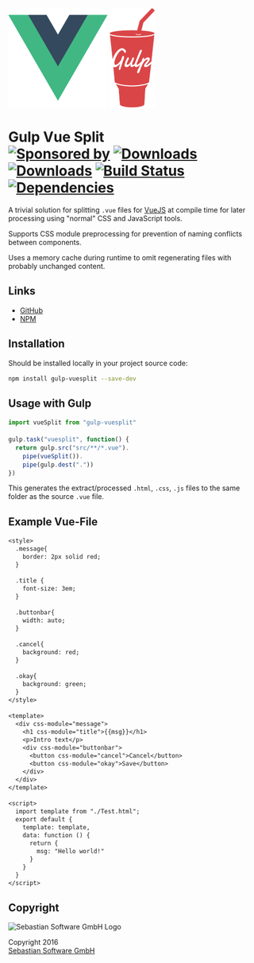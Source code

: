 <img src="assets/vuejs.png" alt="VueJS Logo" width="200" height="200"/>
<img src="assets/gulp.png" alt="Gulp Logo" width="91" height="200"/>

# Gulp Vue Split<br/>[![Sponsored by][sponsor-img]][sponsor] [![Downloads][npm-version-img]][npm] [![Downloads][npm-downloads-img]][npm] [![Build Status][ci-img]][ci] [![Dependencies][deps-img]][deps]

[sponsor-img]: https://img.shields.io/badge/Sponsored%20by-Sebastian%20Software-692446.svg
[sponsor]: https://www.sebastian-software.de
[ci-img]:  https://travis-ci.org/sebastian-software/gulp-vuesplit.svg
[ci]:      https://travis-ci.org/sebastian-software/gulp-vuesplit
[deps]: https://david-dm.org/sebastian-software/gulp-vuesplit
[deps-img]: https://david-dm.org/sebastian-software/gulp-vuesplit.svg
[npm]: https://www.npmjs.com/package/gulp-vuesplit
[npm-downloads-img]: https://img.shields.io/npm/dm/gulp-vuesplit.svg
[npm-version-img]: https://img.shields.io/npm/v/gulp-vuesplit.svg

A trivial solution for splitting `.vue` files for [VueJS](http://vuejs.org) at compile time for later processing using "normal" CSS and JavaScript tools.

Supports CSS module preprocessing for prevention of naming conflicts between components.

Uses a memory cache during runtime to omit regenerating files with probably unchanged content.

## Links

- [GitHub](https://github.com/sebastian-software/gulp-vuesplit)
- [NPM](https://www.npmjs.com/package/gulp-vuesplit)


## Installation

Should be installed locally in your project source code:

```bash
npm install gulp-vuesplit --save-dev
```


## Usage with Gulp

```js
import vueSplit from "gulp-vuesplit"

gulp.task("vuesplit", function() {
  return gulp.src("src/**/*.vue").
    pipe(vueSplit()).
    pipe(gulp.dest("."))
})
```

This generates the extract/processed `.html`, `.css`, `.js` files to the same folder as the source `.vue` file.


## Example Vue-File

```vue
<style>
  .message{
    border: 2px solid red;
  }

  .title {
    font-size: 3em;
  }

  .buttonbar{
    width: auto;
  }

  .cancel{
    background: red;
  }

  .okay{
    background: green;
  }
</style>

<template>
  <div css-module="message">
    <h1 css-module="title">{{msg}}</h1>
    <p>Intro text</p>
    <div css-module="buttonbar">
      <button css-module="cancel">Cancel</button>
      <button css-module="okay">Save</button>
    </div>
  </div>
</template>

<script>
  import template from "./Test.html";
  export default {
    template: template,
    data: function () {
      return {
        msg: "Hello world!"
      }
    }
  }
</script>
```



## Copyright

<img src="https://raw.githubusercontent.com/sebastian-software/s15e-javascript/master/assets/sebastiansoftware.png" alt="Sebastian Software GmbH Logo" width="250" height="200"/>

Copyright 2016<br/>[Sebastian Software GmbH][sponsor]
